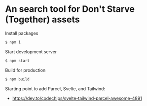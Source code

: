 # An search tool for Don't Starve (Together) assets


Install packages
```bash
$ npm i
```

Start development server
```bash
$ npm start
```

Build for production
```bash
$ npm build
```

Starting point to add Parcel, Svelte, and Tailwind:
* https://dev.to/codechips/svelte-tailwind-parcel-awesome-4891
